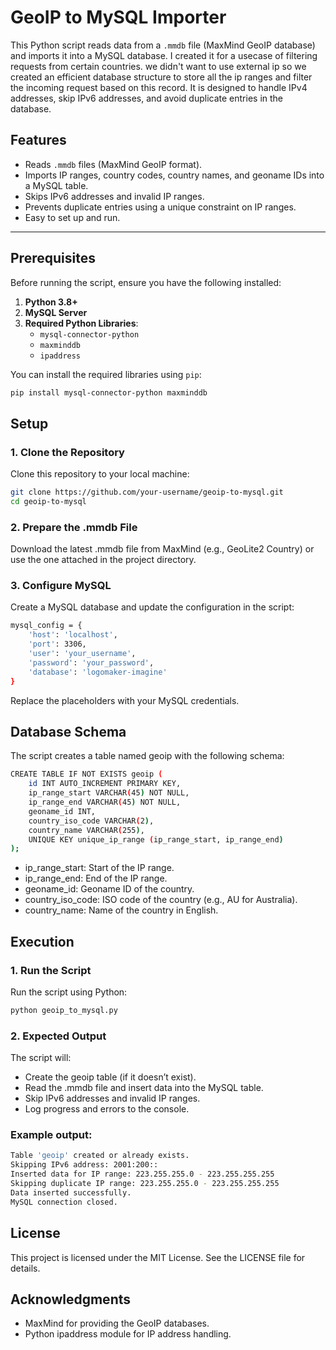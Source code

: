 # GeoIP to MySQL Importer

This Python script reads data from a `.mmdb` file (MaxMind GeoIP database) and imports it into a MySQL database. I created it for a usecase of filtering requests from certain countries. we didn't want to use external ip so we created an efficient database structure to store all the ip ranges and filter the incoming request based on this record. It is designed to handle IPv4 addresses, skip IPv6 addresses, and avoid duplicate entries in the database.

## Features

- Reads `.mmdb` files (MaxMind GeoIP format).
- Imports IP ranges, country codes, country names, and geoname IDs into a MySQL table.
- Skips IPv6 addresses and invalid IP ranges.
- Prevents duplicate entries using a unique constraint on IP ranges.
- Easy to set up and run.

---

## Prerequisites

Before running the script, ensure you have the following installed:

1. **Python 3.8+**
2. **MySQL Server**
3. **Required Python Libraries**:
   - `mysql-connector-python`
   - `maxminddb`
   - `ipaddress`

You can install the required libraries using `pip`:

```bash
pip install mysql-connector-python maxminddb
```
## Setup

### 1. Clone the Repository

Clone this repository to your local machine:

```bash
git clone https://github.com/your-username/geoip-to-mysql.git
cd geoip-to-mysql
```

### 2. Prepare the .mmdb File

Download the latest .mmdb file from MaxMind (e.g., GeoLite2 Country) or use the one attached in the project directory.

### 3. Configure MySQL

Create a MySQL database and update the configuration in the script:

```bash
mysql_config = {
    'host': 'localhost',
    'port': 3306,
    'user': 'your_username',
    'password': 'your_password',
    'database': 'logomaker-imagine'
}
```

Replace the placeholders with your MySQL credentials.

## Database Schema

The script creates a table named geoip with the following schema:

```bash
CREATE TABLE IF NOT EXISTS geoip (
    id INT AUTO_INCREMENT PRIMARY KEY,
    ip_range_start VARCHAR(45) NOT NULL,
    ip_range_end VARCHAR(45) NOT NULL,
    geoname_id INT,
    country_iso_code VARCHAR(2),
    country_name VARCHAR(255),
    UNIQUE KEY unique_ip_range (ip_range_start, ip_range_end)
);
```
- ip_range_start: Start of the IP range.
- ip_range_end: End of the IP range.
- geoname_id: Geoname ID of the country.
- country_iso_code: ISO code of the country (e.g., AU for Australia).
- country_name: Name of the country in English.

## Execution

### 1. Run the Script

 Run the script using Python:

```bash
python geoip_to_mysql.py
```
### 2. Expected Output

The script will:

- Create the geoip table (if it doesn’t exist).
- Read the .mmdb file and insert data into the MySQL table.
- Skip IPv6 addresses and invalid IP ranges.
- Log progress and errors to the console.

### Example output:
```bash
Table 'geoip' created or already exists.
Skipping IPv6 address: 2001:200::
Inserted data for IP range: 223.255.255.0 - 223.255.255.255
Skipping duplicate IP range: 223.255.255.0 - 223.255.255.255
Data inserted successfully.
MySQL connection closed.
```

## License

This project is licensed under the MIT License. See the LICENSE file for details.

## Acknowledgments

- MaxMind for providing the GeoIP databases.
- Python ipaddress module for IP address handling.
